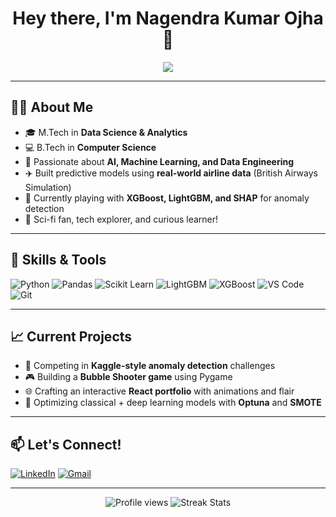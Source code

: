 <h1 align="center">Hey there, I'm Nagendra Kumar Ojha 👋</h1>

<p align="center">
  <img src="https://readme-typing-svg.herokuapp.com?lines=Data+Scientist+%7C+Machine+Learning+Engineer;Loves+Sci-Fi+%F0%9F%8C%8C+%7C+Code+%E2%9C%A8+%7C+Learn+%F0%9F%93%9A+%7C+Build+%F0%9F%9A%80&center=true&width=500&height=45">
</p>

---

## 👨‍💻 About Me

- 🎓 M.Tech in **Data Science & Analytics**  
- 💻 B.Tech in **Computer Science**
- 🧠 Passionate about **AI, Machine Learning, and Data Engineering**
- ✈️ Built predictive models using **real-world airline data** (British Airways Simulation)
- 🤖 Currently playing with **XGBoost, LightGBM, and SHAP** for anomaly detection
- 🌌 Sci-fi fan, tech explorer, and curious learner!

---

## 🚀 Skills & Tools

![Python](https://img.shields.io/badge/-Python-3776AB?style=for-the-badge&logo=python&logoColor=white)
![Pandas](https://img.shields.io/badge/-Pandas-150458?style=for-the-badge&logo=pandas)
![Scikit Learn](https://img.shields.io/badge/-Scikit--Learn-F7931E?style=for-the-badge&logo=scikit-learn&logoColor=white)
![LightGBM](https://img.shields.io/badge/-LightGBM-006400?style=for-the-badge)
![XGBoost](https://img.shields.io/badge/-XGBoost-AA0000?style=for-the-badge)
![VS Code](https://img.shields.io/badge/-VSCode-007ACC?style=for-the-badge&logo=visual-studio-code)
![Git](https://img.shields.io/badge/-Git-F05032?style=for-the-badge&logo=git&logoColor=white)

---

## 📈 Current Projects

- 🧩 Competing in **Kaggle-style anomaly detection** challenges
- 🎮 Building a **Bubble Shooter game** using Pygame
- 🌐 Crafting an interactive **React portfolio** with animations and flair
- 🔬 Optimizing classical + deep learning models with **Optuna** and **SMOTE**

---

## 📫 Let's Connect!

[![LinkedIn](https://img.shields.io/badge/-LinkedIn-blue?style=flat-square&logo=Linkedin&logoColor=white)](https://www.linkedin.com/in/nagendra-ojha/)
[![Gmail](https://img.shields.io/badge/-Gmail-red?style=flat-square&logo=gmail&logoColor=white)](mailto:nagendra.ojha.official@gmail.com)

---

<p align="center">
  <img src="https://komarev.com/ghpvc/?username=nagendraojha&style=flat-square&color=blue" alt="Profile views"/>
  <img src="https://github-readme-streak-stats.herokuapp.com/?user=nagendraojha&theme=react" alt="Streak Stats"/>
</p>

